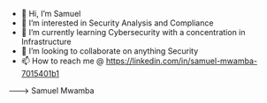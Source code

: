 - 👋 Hi, I’m Samuel 
- 👀 I’m interested in Security Analysis and Compliance 
- 🌱 I’m currently learning Cybersecurity with a concentration in Infrastructure 
- 💞️ I’m looking to collaborate on anything Security
- 📫 How to reach me @ https://linkedin.com/in/samuel-mwamba-7015401b1


---> Samuel Mwamba
